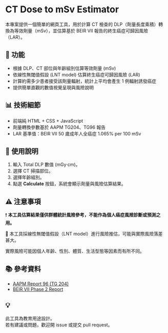 # CT Dose to mSv Estimator

本專案提供一個簡單的網頁工具，用於計算 CT 檢查的 DLP（劑量長度乘積）轉換為等效劑量（mSv），並估算基於 BEIR VII 報告的終生癌症可歸因風險（LAR）。

## 🔹 功能
- 根據 DLP、CT 部位與年齡組別估算等效劑量 (mSv)
- 依線性無閾值假設 (LNT model) 估算終生癌症可歸因風險 (LAR)
- 計算約需多少患者接受該劑量輻射，統計上平均會產生 1 例輻射誘發癌症
- 提供簡單直觀的數值視覺呈現與風險說明

## 📊 技術細節
- 前端純 HTML + CSS + JavaScript
- 劑量轉換參數基於 AAPM TG204、TG96 報告
- LAR 基準值：BEIR VII 50 歲成年人全癌症 1.065% per 100 mSv

## 📝 使用說明
1. 輸入 Total DLP 數值 (mGy·cm)。
2. 選擇 CT 掃描部位。
3. 選擇年齡組別。
4. 點選 **Calculate** 按鈕，系統會顯示劑量與風險估算結果。

## ⚠ 注意事項

❗ **本工具估算結果僅供群體統計風險參考，不能作為個人癌症風險診斷或預測之用。**

🔬 本工具採線性無閾值假設（LNT model）進行風險推估，可能與實際風險落差甚大。

實際風險可能因個人年齡、性別、體質、生活型態等因素而有所不同。

## 📚 參考資料
- [AAPM Report 96 (TG 204)](https://www.aapm.org/pubs/reports/RPT_96.pdf)
- [BEIR VII Phase 2 Report](https://nap.nationalacademies.org/read/11340/chapter/14)

## 💡 
此工具為教育用途設計。  
若有建議或問題，歡迎開 issue 或提交 pull request。
